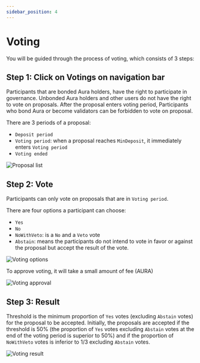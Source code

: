 ```yaml
---
sidebar_position: 4
---
```


# Voting

You will be guided through the process of voting, which consists of 3 steps:

## Step 1: Click on Votings on navigation bar
Participants that are bonded Aura holders, have the right to participate in governance. Unbonded Aura holders and other users do not have the right to vote on proposals. After the proposal enters voting period, Participants who bond Aura or become validators can be forbidden to vote on proposal.

There are 3 periods of a proposal:
- `Deposit period`
- `Voting period`: when a proposal reaches `MinDeposit`, it immediately enters `Voting period`
- `Voting ended`

![Proposal list](/img/aurascan/Getting_Started_Voting_Proposal_list.png)

## Step 2: Vote
Participants can only vote on proposals that are in `Voting period`.

There are four options a participant can choose:
- `Yes`
- `No`
- `NoWithVeto`: is a `No` and a `Veto` vote
- `Abstain`: means the participants do not intend to vote in favor or against the proposal but accept the result of the vote.

![Voting options](/img/main/Vote.png)

To approve voting, it will take a small amount of fee (AURA)

![Voting approval](/img/main/vote_C98.png)

## Step 3: Result
Threshold is the minimum proportion of `Yes` votes (excluding `Abstain` votes) for the proposal to be accepted. Initially, the proposals are accepted if the threshold is 50% (the proportion of `Yes` votes excluding `Abstain` votes at the end of the voting period is superior to 50%) and if the proportion of `NoWithVeto` votes is inferior to 1/3 excluding `Abstain` votes.

![Voting result](/img/main/vote_result.png)

